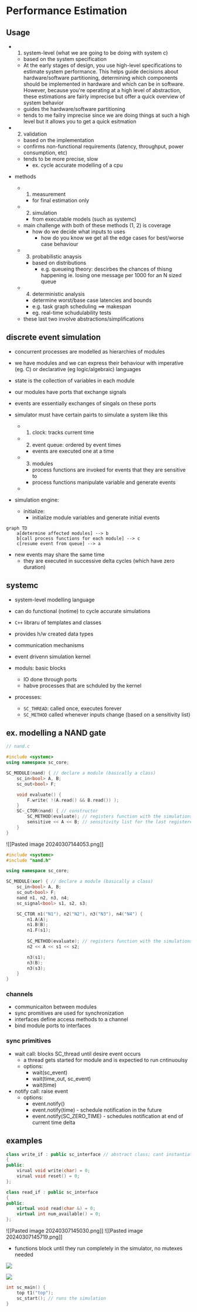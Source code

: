 
# Performance Estimation

## Usage

- 1. system-level (what we are going to be doing with system c)
	- based on the system specification
	- At the early stages of design, you use high-level specifications to estimate system performance. This helps guide decisions about hardware/software partitioning, determining which components should be implemented in hardware and which can be in software. However, because you're operating at a high level of abstraction, these estimations are fairly imprecise but offer a quick overview of system behavior
	- guides the hardware/software partitioning
	- tends to me failry imprecise since we are doing things at such a high level but it allows you to get a quick esitmation
	
- 2. validation
	- based on the implementation
	- confirms non-functional requirements (latency, throughput, power consumption, etc)
	- tends to be more precise, slow
		- ex. cycle accurate modelling of a cpu
	
- methods
	- 1. measurement
		- for final estimation only
	- 2. simulation
		- from executable models (such as systemc)
	- main challenge with both of these methods (1, 2) is coverage
		- how do we decide what inputs to uses
			- how do you know we get all the edge cases for best/worse case behaviour
	- 3. probabilistic anaysis
		- based on distributions 
			- e.g. queueing theory: descirbes the chances of thisng happening ie. losing one message per 1000 for an N sized queue
	- 4. deterministic analysis
		- determine worst/base case latencies and bounds
		- e.g. task graph scheduling $\implies$ makespan
		- eg. real-time schudulability tests
	- these last two involve abstractions/simplifications


## discrete event simulation

- concurrent processes are modelled as hierarchies of modules
- we have modules and we can express their behaviour with imperative (eg. C) or declarative (eg logic/algebraic) languages
- state is the collection of variables in each module
- our modules have ports that exchange signals
- events are essentially exchanges of singals on these ports

- simulator must have certain pairts to simulate a system like this
	- 1. clock: tracks current time
	- 2. event queue: ordered by event times
		- events are executed one at a time
	- 3. modules
		- process functions are invoked for events that they are sensitive to
		- process functions manipulate variable and generate events
	- 
- simulation engine:
	- initialize:
		- initialize module variables and generate initial events

```mermaid
graph TD
	a[determine affected modules] --> b
	b[call process functions for each module] --> c
	c[resume event from queue] --> a
```
- new events may share the same time
	- they are executed in successive delta cycles (which have zero duration)

## systemc

- system-level modelling language
- can do functional (notime) to cycle accurate simulations
- `C++` libraru of templates and classes
- provides h/w created data types
- communication mechanisms
- event drivenn simulation kernel

- moduls: basic blocks
	- IO done through ports
	- habve processes that are schduled by the kernel

- processes:
	- `SC_THREAD`: called once, executes forever
	- `SC_METHOD` called whenever inputs change (based on a sensitivity list)

## ex. modelling a NAND gate

```cpp
// nand.c

#include <systemc>
using namespace sc_core;

SC_MODULE(nand) { // declare a module (basically a class)
	sc_in<bool> A, B;
	sc_out<bool> F;

	void evaluate() {
		F.write( !(A.read() && B.read()) );
	}
	SC~_CTOR(nand) { // constructor
		SC_METHOD(evaluate); // registers function with the simulations kernel
		sensitive << A << B; // sensitivity list for the last registered method
	}
}
```


![[Pasted image 20240307144053.png]]

```cpp
#include <systemc>
#include "nand.h"

using namespace sc_core;

SC_MODULE(xor) { // declare a module (basically a class)
	sc_in<bool> A, B;
	sc_out<bool> F;
	nand n1, n2, n3, n4;
	sc_signal<bool> s1, s2, s3;

	SC_CTOR n1("N1"), n2("N2"), n3("N3"), n4("N4") {
		n1.A(A);
		n1.B(B);
		n1.F(s1);
		
		SC_METHOD(evaluate); // registers function with the simulations kernel
		n2 << A << s1 << s2;

		n3(s1);
		n3(B);
		n3(s3);
	}
}
```



### channels

- communicaiton between modules
- sync promitives are used for synchronization
- interfaces define access methods to a channel
- bind module ports to interfaces

### sync primitives

- wait call: blocks SC_thread until desire event occurs
	- a thread gets started for module and is expectied to run cntinuoulsy
	- options:
		- wait(sc_event)
		- wait(time_out, sc_event)
		- wait(time)
- notify call: raise event
	- options:
		- event.notify()
		- event.notify(time) - schedule notification in the future
		- event.notify(SC_ZERO_TIME) - schedules notification at end of current time delta


## examples

```cpp
class write_if : public sc_interface // abstract class; cant instantiate
{
public:
	virual void write(char) = 0;
	virual void reset() = 0;
};

class read_if : public sc_interface
{
public:
	virtual void read(char &) = 0;
	virtual int num_available() = 0;
};

```

![[Pasted image 20240307145030.png]]
![[Pasted image 20240307145719.png]]

- functions block until they run completely in the simulator, no mutexes needed

![](Pasted%20image%2020240307145902.png)


![](Pasted%20image%2020240307150125.png)

```cpp
int sc_main() {
	top t1("top");
	sc_start(); // runs the simulation
}
```

